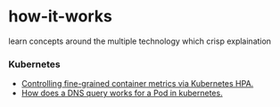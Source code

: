 # how-it-works
learn concepts around the multiple technology which crisp explaination

### Kubernetes
- [Controlling fine-grained container metrics via Kubernetes HPA.](kubernetes/Controlling_fine-grained_container_metrics_via_k8s_HPA.jpg)
- [How does a DNS query works for a Pod in kubernetes.](kubernetes/how_does_a_DNS_query_works_for_a_Pod_in_k8s.jpg)
